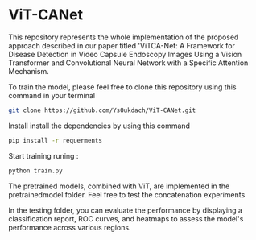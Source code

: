 # ViT-CANet

This repository represents the whole implementation of the proposed approach described in our paper titled 'ViTCA-Net: A Framework for Disease Detection in Video Capsule Endoscopy Images Using a Vision Transformer and Convolutional Neural Network with a Specific Attention Mechanism.

To train the model, please feel free to clone this repository using this command in your terminal
```bash
git clone https://github.com/YsOukdach/ViT-CANet.git
```
Install install the dependencies by using this command  
```bash
pip install -r requerments 
```
Start training runing : 
```bash
python train.py 
```
The pretrained models, combined with ViT, are implemented in the pretrainedmodel folder. Feel free to test the concatenation experiments


In the testing folder, you can evaluate the performance by displaying a classification report, ROC curves, and heatmaps to assess the model's performance across various regions.

